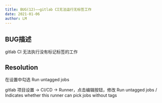 ```yaml
---
title: BUG(12)——gitlab CI无法运行无标签工作
date: 2021-01-06
author: LM
---
```


## BUG描述

gitlab CI 无法执行没有标记标签的工作

## Resolution

在设置中勾选 Run untagged jobs

gitlab 项目设置 -> CI/CD -> Runner，点击编辑按钮，修改 Run untagged jobs / Indicates whether this runner can pick jobs without tags

